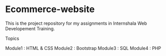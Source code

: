 # Ecommerce-website
This is the project repository for my assignments in Internshala Web Developement Training.

Topics

Module1 : HTML & CSS
Module2 : Bootstrap
Module3 : SQL
Module4 : PHP
